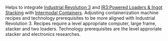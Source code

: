 Helps to integrate [Industrial Revolution 3](https://mods.factorio.com/mod/IndustrialRevolution3) and [IR3:Powered Loaders & Ingot Stacking](https://mods.factorio.com/mod/IndustrialRevolution3LoadersStacking) with [Intermodal Containers](https://mods.factorio.com/mod/IntermodalContainers).
Adjusting containerization machine recipes and technology prerequisites to be more aligned with Industrial Revolution 3.
Recipes require a level appropriate computer, large frame, stacker and two loaders.
Technology prerequisites are the level approriate stacker and electronics researches.
